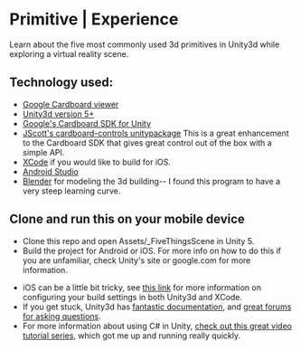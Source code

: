 # Primitive | Experience

Learn about the five most commonly used 3d primitives in Unity3d while exploring a virtual reality scene.

## Technology used:

- [Google Cardboard viewer](https://www.google.com/get/cardboard/)
- [Unity3d version 5+](https://unity3d.com/get-unity)
- [Google's Cardboard SDK for Unity](https://developers.google.com/cardboard/unity/download)
- [JScott's cardboard-controls unitypackage](https://github.com/JScott/cardboard-controls/releases/latest)
  This is a great enhancement to the Cardboard SDK that gives great control out of the box with a simple API.
- [XCode](https://developer.apple.com/xcode/) if you would like to build for iOS.
- [Android Studio](http://developer.android.com/sdk/index.html)
- [Blender](https://www.blender.org) for modeling the 3d building-- I found this program to have a very steep learning curve.

## Clone and run this on your mobile device

- Clone this repo and open Assets/\_FiveThingsScene in Unity 5.  
- Build the project for Android or iOS.  For more info on how to do this if you are unfamiliar, check Unity's site or google.com for more information.
* iOS can be a little bit tricky, see [this link](http://timewavefestival.com/vr-lab-ios-development-set-up-cardboard-demo/) for more information on configuring your build settings in both Unity3d and XCode.
* If you get stuck, Unity3d has [fantastic documentation](http://docs.unity3d.com/Manual/index.html), and [great forums for asking questions](http://answers.unity3d.com).
* For more information about using C# in Unity, [check out this great video tutorial series](http://unity3d.com/learn/tutorials/topics/scripting), which got me up and running really quickly.
